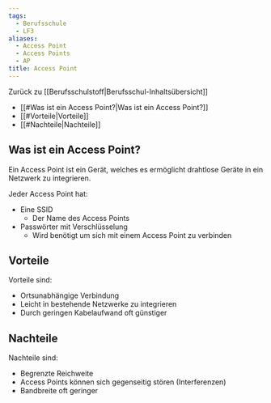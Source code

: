 ```yaml
---
tags:
  - Berufsschule
  - LF3
aliases:
  - Access Point
  - Access Points
  - AP
title: Access Point
---
```

Zurück zu [[Berufsschulstoff|Berufsschul-Inhaltsübersicht]]

- [[#Was ist ein Access Point?|Was ist ein Access Point?]]
- [[#Vorteile|Vorteile]]
- [[#Nachteile|Nachteile]]

## Was ist ein Access Point?

Ein Access Point ist ein Gerät, welches es ermöglicht drahtlose Geräte in ein Netzwerk zu integrieren.

Jeder Access Point hat:
- Eine SSID
	- Der Name des Access Points
- Passwörter mit Verschlüsselung
	- Wird benötigt um sich mit einem Access Point zu verbinden

## Vorteile

Vorteile sind:
- Ortsunabhängige Verbindung
- Leicht in bestehende Netzwerke zu integrieren
- Durch geringen Kabelaufwand oft günstiger

## Nachteile

Nachteile sind:
- Begrenzte Reichweite
- Access Points können sich gegenseitig stören (Interferenzen)
- Bandbreite oft geringer
